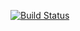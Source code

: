 [![Build Status](https://dev.azure.com/100073484/Tidal_Gate_MS/_apis/build/status/Lee-Zong-Yang.Tidal_Gate_MS?branchName=master)](https://dev.azure.com/100073484/Tidal_Gate_MS/_build/latest?definitionId=7&branchName=master)
